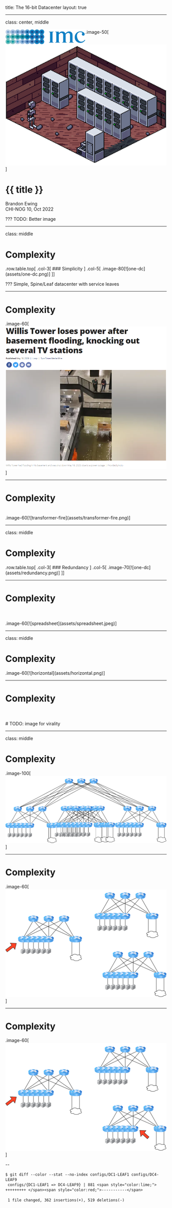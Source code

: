 title: The 16-bit Datacenter
layout: true

---
class: center, middle

<div class="my-header"><img src="assets/imc-logo.png" style="float: left; width:250px"></div>

.image-50[![rimworld](assets/rimworld-dc.png)]
# {{ title }}
Brandon Ewing<br />
CHI-NOG 10, Oct 2022

???
TODO:  Better image

---
class: middle
<div class="my-header"><h1>Complexity</h1></div>
.row.table.top[
.col-3[
### Simplicity
]
.col-5[
.image-80[![one-dc](assets/one-dc.png)]
]]

???
Simple, Spine/Leaf datacenter with service leaves

---
<div class="my-header"><h1>Complexity</h1></div>

.image-60[![catalog-flood](assets/catalog-water.png)]

---
<div class="my-header"><h1>Complexity</h1></div>
<br />
.image-60[![transformer-fire](assets/transformer-fire.png)]

---
class: middle

<div class="my-header"><h1>Complexity</h1></div>
.row.table.top[
.col-3[
### Redundancy
]
.col-5[
.image-70[![one-dc](assets/redundancy.png)]
]]

---

<div class="my-header"><h1>Complexity</h1></div>
<br />
<br />
.image-60[![spreadsheet](assets/spreadsheet.jpeg)]

---
class: middle

<div class="my-header"><h1>Complexity</h1></div>
.image-60[![horizontal](assets/horizontal.png)]

---

<div class="my-header"><h1>Complexity</h1></div>
<br />
<br />
# TODO: image for virality

---
class: middle

<div class="my-header"><h1>Complexity</h1></div>

.image-100[![horizontal](assets/vertical-scale.png)]

---

<div class="my-header"><h1>Complexity</h1></div>

.image-60[![one-arrow](assets/one-arrow.png)]

---

<div class="my-header"><h1>Complexity</h1></div>

.image-60[![two-arrow](assets/two-arrow.png)]

--

```terminal
$ git diff --color --stat --no-index configs/DC1-LEAF1 configs/DC4-LEAF9
 configs/{DC1-LEAF1 => DC4-LEAF9} | 881 <span style="color:lime;"> +++++++++ </span><span style="color:red;">-----------</span>
 
 1 file changed, 362 insertions(+), 519 deletions(-)

```
